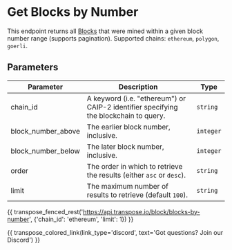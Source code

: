 # Get Blocks by Number

This endpoint returns all [Blocks](../models/block_model.md) that were mined within a given block number range (supports pagination). Supported chains: `ethereum`, `polygon`, `goerli`.

## Parameters
| Parameter | Description | Type |
| -------- | ---------- | --- |
| chain_id | A keyword (i.e. "ethereum") or CAIP-2 identifier specifying the blockchain to query. | `string` |
| block_number_above | The earlier block number, inclusive. | `integer` |
| block_number_below | The later block number, inclusive. | `integer` |
| order | The order in which to retrieve the results (either `asc` or `desc`). | `string` |
| limit | The maximum number of results to retrieve (default `100`). | `string` |

{{ transpose_fenced_rest('https://api.transpose.io/block/blocks-by-number', {'chain_id': 'ethereum', 'limit': 1}) }}

{{ transpose_colored_link(link_type='discord', text='Got questions?  Join our Discord') }}
